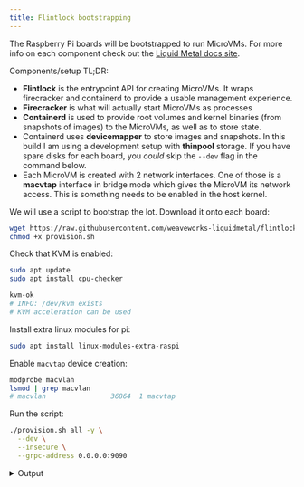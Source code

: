 ```yaml
---
title: Flintlock bootstrapping
---
```


The Raspberry Pi boards will be bootstrapped to run MicroVMs.
For more info on each component check out the [Liquid Metal docs site][lm-docs].

Components/setup TL;DR:
- **Flintlock** is the entrypoint API for creating MicroVMs. It wraps firecracker
  and containerd to provide a usable management experience.
- **Firecracker** is what will actually start MicroVMs as processes
- **Containerd** is used to provide root volumes and kernel binaries (from snapshots of images)
  to the MicroVMs, as well as to store state.
- Containerd uses **devicemapper** to store images and snapshots. In this build I
  am using a development setup with **thinpool** storage. If you have spare disks
  for each board, you _could_ skip the `--dev` flag in the command below.
- Each MicroVM is created with 2 network interfaces. One of those is a **macvtap**
  interface in bridge mode which gives the MicroVM its network access. This is something
  needs to be enabled in the host kernel.

We will use a script to bootstrap the lot. Download it onto each board:

```bash
wget https://raw.githubusercontent.com/weaveworks-liquidmetal/flintlock/main/hack/scripts/provision.sh
chmod +x provision.sh
```

Check that KVM is enabled:

```bash
sudo apt update
sudo apt install cpu-checker

kvm-ok
# INFO: /dev/kvm exists
# KVM acceleration can be used
```

Install extra linux modules for pi:

```bash
sudo apt install linux-modules-extra-raspi
```

Enable `macvtap` device creation:

```bash
modprobe macvlan
lsmod | grep macvlan
# macvlan                36864  1 macvtap
```

Run the script:

```bash
./provision.sh all -y \
  --dev \
  --insecure \
  --grpc-address 0.0.0.0:9090
```

<details><summary>Output</summary>
</details>

[lm-docs]: https://weaveworks-liquidmetal.github.io/site/
